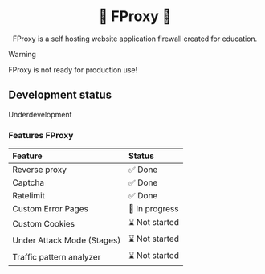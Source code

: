<h1 align="center">🚧 FProxy 🚧</h1>

<p align="center">
FProxy is a self hosting website application firewall created for education.
</p>

> [!WARNING]
> FProxy is not ready for production use!

## Development status

Underdevelopment

### Features FProxy

|**Feature**|**Status**| 
|:---|:---|
| Reverse proxy | :white_check_mark: Done |
| Captcha | :white_check_mark: Done |
| Ratelimit | :white_check_mark: Done |
| Custom Error Pages | :construction: In progress |
| Custom Cookies | :hourglass: Not started |
| Under Attack Mode (Stages) | :hourglass: Not started |
| Traffic pattern analyzer | :hourglass: Not started |
